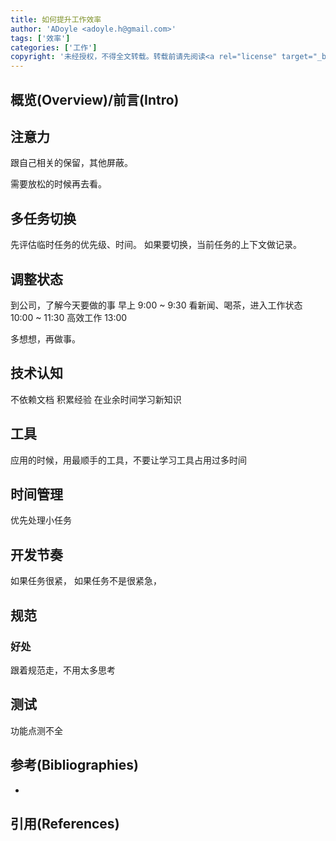 ```yaml
---
title: 如何提升工作效率
author: 'ADoyle <adoyle.h@gmail.com>'
tags: ['效率']
categories: ['工作']
copyright: '未经授权，不得全文转载。转载前请先阅读<a rel="license" target="_blank" href="//adoyle.me/blog/copyright.html">本站版权声明</a>'
---
```


## 概览(Overview)/前言(Intro)


<!-- more -->

## 注意力
跟自己相关的保留，其他屏蔽。

需要放松的时候再去看。

## 多任务切换
先评估临时任务的优先级、时间。
如果要切换，当前任务的上下文做记录。

## 调整状态
到公司，了解今天要做的事
早上 9:00 ~ 9:30 看新闻、喝茶，进入工作状态
10:00 ~ 11:30 高效工作
13:00 

多想想，再做事。

## 技术认知
不依赖文档
积累经验
在业余时间学习新知识

## 工具
应用的时候，用最顺手的工具，不要让学习工具占用过多时间

## 时间管理
优先处理小任务

## 开发节奏
如果任务很紧，
如果任务不是很紧急，

## 规范
### 好处
跟着规范走，不用太多思考


## 测试
功能点测不全






## 参考(Bibliographies)
- [][B1]

## 引用(References)
[^1]: [][R1]


<!-- 以下是相关链接 -->

[R1]: <url> "备注"

[B1]: <url> "备注"
